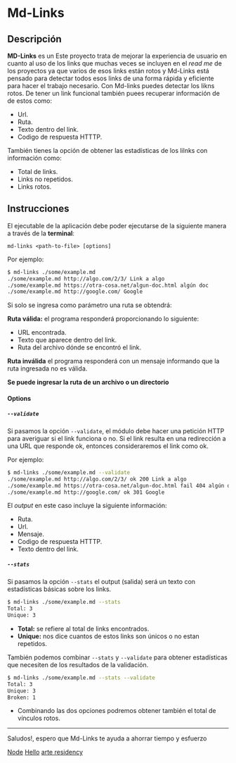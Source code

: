 # Md-Links


## Descripción


**MD-Links** es un Este proyecto trata de mejorar la experiencia de usuario en cuanto al uso de los links que muchas veces se incluyen en el _read me_ de los proyectos ya que varios de esos links están rotos y Md-Links está pensado para detectar todos esos links de una forma rápida y eficiente para hacer el trabajo necesario.
Con Md-links puedes detectar los likns rotos. De tener un link funcional también puees recuperar información de de estos como:

* Url.
* Ruta.
* Texto dentro del link.
* Codigo de respuesta HTTTP.

También tienes la opción de obtener las estadísticas de los lilnks con información como:
* Total de links.
* Links no repetidos.
* Links rotos. 


## Instrucciones

El ejecutable de la aplicación debe poder ejecutarse de la siguiente
manera a través de la **terminal**:

`md-links <path-to-file> [options]`

Por ejemplo:

```sh
$ md-links ./some/example.md
./some/example.md http://algo.com/2/3/ Link a algo
./some/example.md https://otra-cosa.net/algun-doc.html algún doc
./some/example.md http://google.com/ Google
```

Si solo se ingresa como parámetro una ruta se obtendrá:

**Ruta válida:** el programa responderá proporcionando lo siguiente:
* URL encontrada.
* Texto que aparece dentro del link.
* Ruta del archivo dónde se encontró el link.

**Ruta inválida** el programa responderá con un mensaje informando que la ruta ingresada no es válida.

**Se puede ingresar la ruta de un archivo o un directorio**

#### Options

##### `--validate`

Si pasamos la opción `--validate`, el módulo debe hacer una petición HTTP para
averiguar si el link funciona o no. Si el link resulta en una redirección a una
URL que responde ok, entonces consideraremos el link como ok.

Por ejemplo:

```sh
$ md-links ./some/example.md --validate
./some/example.md http://algo.com/2/3/ ok 200 Link a algo
./some/example.md https://otra-cosa.net/algun-doc.html fail 404 algún doc
./some/example.md http://google.com/ ok 301 Google
```

El _output_ en este caso incluye la siguiente información:

* Ruta.
* Url.
* Mensaje.
* Codigo de respuesta HTTTP.
* Texto dentro del link.


##### `--stats`

Si pasamos la opción `--stats` el output (salida) será un texto con estadísticas
básicas sobre los links.

```sh
$ md-links ./some/example.md --stats
Total: 3
Unique: 3
```

* **Total:** se refiere al total de links encontrados.
* **Unique:** nos dice cuantos de estos links son únicos o no estan repetidos.


También podemos combinar `--stats` y `--validate` para obtener estadísticas que
necesiten de los resultados de la validación.

```sh
$ md-links ./some/example.md --stats --validate
Total: 3
Unique: 3
Broken: 1
```

* Combinando las dos opciones podremos obtener también el total de vínculos rotos.


_______________________________________________________________________________________________________



Saludos!, espero que Md-Links te ayuda a ahorrar tiempo y esfuerzo

[Node](https://nodejs.dev/learn/reading-files-with-nodejs)
[Hello](http://www.dihola.com.mx/)
[arte residency](https://asuartmuseum.asu.edu/research-and-initiatives/residency)